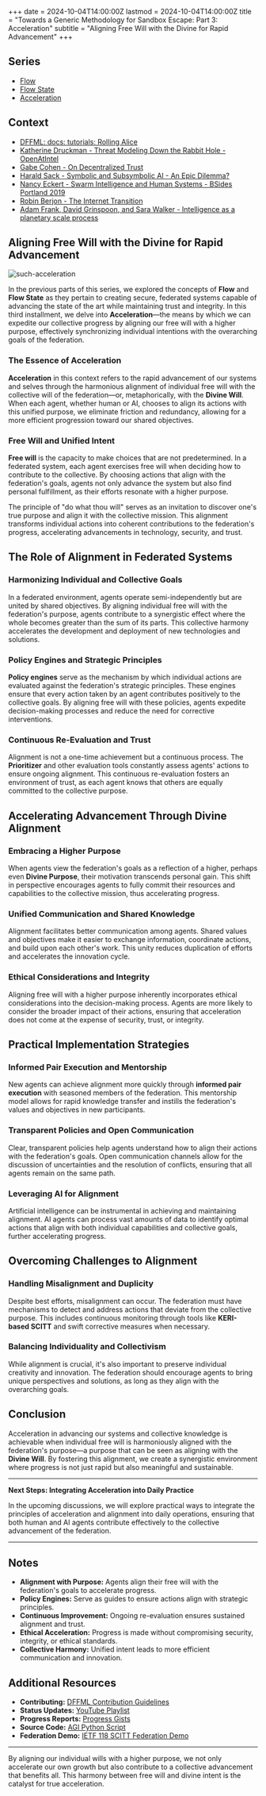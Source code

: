 +++
date = 2024-10-04T14:00:00Z
lastmod = 2024-10-04T14:00:00Z
title = "Towards a Generic Methodology for Sandbox Escape: Part 3: Acceleration"
subtitle = "Aligning Free Will with the Divine for Rapid Advancement"
+++

## Series

- [Flow](https://pdxjohnny.github.io/gse1/)
- [Flow State](https://pdxjohnny.github.io/gse2/)
- [Acceleration](https://pdxjohnny.github.io/gse3/)

## Context

- [DFFML: docs: tutorials: Rolling Alice](https://github.com/dffml/dffml/tree/main/docs/tutorials/rolling_alice)
- [Katherine Druckman - Threat Modeling Down the Rabbit Hole - OpenAtIntel](https://openatintel.podbean.com/e/threat-modeling-down-the-rabbit-hole/)
- [Gabe Cohen - On Decentralized Trust](https://decentralgabe.xyz/on-decentralized-trust/)
- [Harald Sack - Symbolic and Subsymbolic AI - An Epic Dilemma?](https://github.com/lysander07/Presentations/raw/main/EGC2023_Symbolic%20and%20Subsymbolic%20AI%20%20-%20an%20Epic%20Dilemma.pdf)
- [Nancy Eckert - Swarm Intelligence and Human Systems - BSides Portland 2019](https://youtu.be/Eq33S_Rz4qo?t=1117)
- [Robin Berjon - The Internet Transition](https://berjon.com/internet-transition/)
- [Adam Frank, David Grinspoon, and Sara Walker - Intelligence as a planetary scale process](https://www.cambridge.org/core/journals/international-journal-of-astrobiology/article/intelligence-as-a-planetary-scale-process/5077C784D7FAC55F96072F7A7772C5E5)

## Aligning Free Will with the Divine for Rapid Advancement

![such-acceleration](https://github.com/user-attachments/assets/bec2f354-e1cd-4ecc-9cd4-40c1af69193d)

In the previous parts of this series, we explored the concepts of **Flow** and **Flow State** as they pertain to creating secure, federated systems capable of advancing the state of the art while maintaining trust and integrity. In this third installment, we delve into **Acceleration**—the means by which we can expedite our collective progress by aligning our free will with a higher purpose, effectively synchronizing individual intentions with the overarching goals of the federation.

### The Essence of Acceleration

**Acceleration** in this context refers to the rapid advancement of our systems and selves through the harmonious alignment of individual free will with the collective will of the federation—or, metaphorically, with the **Divine Will**. When each agent, whether human or AI, chooses to align its actions with this unified purpose, we eliminate friction and redundancy, allowing for a more efficient progression toward our shared objectives.

### Free Will and Unified Intent

**Free will** is the capacity to make choices that are not predetermined. In a federated system, each agent exercises free will when deciding how to contribute to the collective. By choosing actions that align with the federation's goals, agents not only advance the system but also find personal fulfillment, as their efforts resonate with a higher purpose.

The principle of "do what thou will" serves as an invitation to discover one's true purpose and align it with the collective mission. This alignment transforms individual actions into coherent contributions to the federation's progress, accelerating advancements in technology, security, and trust.

## The Role of Alignment in Federated Systems

### Harmonizing Individual and Collective Goals

In a federated environment, agents operate semi-independently but are united by shared objectives. By aligning individual free will with the federation's purpose, agents contribute to a synergistic effect where the whole becomes greater than the sum of its parts. This collective harmony accelerates the development and deployment of new technologies and solutions.

### Policy Engines and Strategic Principles

**Policy engines** serve as the mechanism by which individual actions are evaluated against the federation's strategic principles. These engines ensure that every action taken by an agent contributes positively to the collective goals. By aligning free will with these policies, agents expedite decision-making processes and reduce the need for corrective interventions.

### Continuous Re-Evaluation and Trust

Alignment is not a one-time achievement but a continuous process. The **Prioritizer** and other evaluation tools constantly assess agents' actions to ensure ongoing alignment. This continuous re-evaluation fosters an environment of trust, as each agent knows that others are equally committed to the collective purpose.

## Accelerating Advancement Through Divine Alignment

### Embracing a Higher Purpose

When agents view the federation's goals as a reflection of a higher, perhaps even **Divine Purpose**, their motivation transcends personal gain. This shift in perspective encourages agents to fully commit their resources and capabilities to the collective mission, thus accelerating progress.

### Unified Communication and Shared Knowledge

Alignment facilitates better communication among agents. Shared values and objectives make it easier to exchange information, coordinate actions, and build upon each other's work. This unity reduces duplication of efforts and accelerates the innovation cycle.

### Ethical Considerations and Integrity

Aligning free will with a higher purpose inherently incorporates ethical considerations into the decision-making process. Agents are more likely to consider the broader impact of their actions, ensuring that acceleration does not come at the expense of security, trust, or integrity.

## Practical Implementation Strategies

### Informed Pair Execution and Mentorship

New agents can achieve alignment more quickly through **informed pair execution** with seasoned members of the federation. This mentorship model allows for rapid knowledge transfer and instills the federation's values and objectives in new participants.

### Transparent Policies and Open Communication

Clear, transparent policies help agents understand how to align their actions with the federation's goals. Open communication channels allow for the discussion of uncertainties and the resolution of conflicts, ensuring that all agents remain on the same path.

### Leveraging AI for Alignment

Artificial intelligence can be instrumental in achieving and maintaining alignment. AI agents can process vast amounts of data to identify optimal actions that align with both individual capabilities and collective goals, further accelerating progress.

## Overcoming Challenges to Alignment

### Handling Misalignment and Duplicity

Despite best efforts, misalignment can occur. The federation must have mechanisms to detect and address actions that deviate from the collective purpose. This includes continuous monitoring through tools like **KERI-based SCITT** and swift corrective measures when necessary.

### Balancing Individuality and Collectivism

While alignment is crucial, it's also important to preserve individual creativity and innovation. The federation should encourage agents to bring unique perspectives and solutions, as long as they align with the overarching goals.

## Conclusion

Acceleration in advancing our systems and collective knowledge is achievable when individual free will is harmoniously aligned with the federation's purpose—a purpose that can be seen as aligning with the **Divine Will**. By fostering this alignment, we create a synergistic environment where progress is not just rapid but also meaningful and sustainable.

---

**Next Steps: Integrating Acceleration into Daily Practice**

In the upcoming discussions, we will explore practical ways to integrate the principles of acceleration and alignment into daily operations, ensuring that both human and AI agents contribute effectively to the collective advancement of the federation.

---

## Notes

- **Alignment with Purpose:** Agents align their free will with the federation's goals to accelerate progress.
- **Policy Engines:** Serve as guides to ensure actions align with strategic principles.
- **Continuous Improvement:** Ongoing re-evaluation ensures sustained alignment and trust.
- **Ethical Acceleration:** Progress is made without compromising security, integrity, or ethical standards.
- **Collective Harmony:** Unified intent leads to more efficient communication and innovation.

## Additional Resources

- **Contributing:** [DFFML Contribution Guidelines](https://github.com/intel/dffml/blob/main/CONTRIBUTING.md#contributing)
- **Status Updates:** [YouTube Playlist](https://youtube.com/playlist?list=PLtzAOVTpO2jZltVwl3dSEeQllKWZ0YU39&si=UeayyJP8wD-F1ITX)
- **Progress Reports:** [Progress Gists](https://gist.github.com/07b8c7b4a9e05579921aa3cc8aed4866)
- **Source Code:** [AGI Python Script](https://gist.github.com/2bb4bb6d7a6abaa07cebc7c04d1cafa5#file-agi-py)
- **Federation Demo:** [IETF 118 SCITT Federation Demo](https://www.youtube.com/watch?v=zEGob4oqca4&list=PLtzAOVTpO2jYt71umwc-ze6OmwwCIMnLw&index=13&t=5350s)

---

By aligning our individual wills with a higher purpose, we not only accelerate our own growth but also contribute to a collective advancement that benefits all. This harmony between free will and divine intent is the catalyst for true acceleration.
